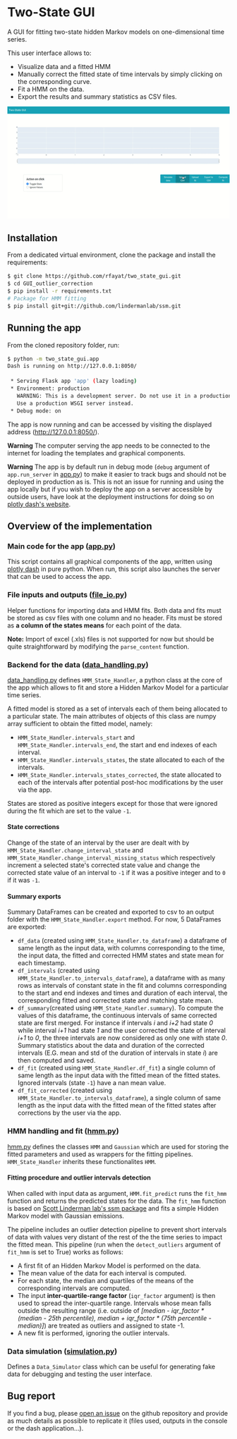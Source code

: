 # Two-State GUI
A GUI for fitting two-state hidden Markov models on one-dimensional time series.

This user interface allows to:
- Visualize data and a fitted HMM
- Manually correct the fitted state of time intervals by simply clicking on the corresponding curve.
- Fit a HMM on the data.
- Export the results and summary statistics as CSV files.

![UI example](readme_pics/ui.gif)


## Installation
From a dedicated virtual environment, clone the package and install the requirements:
```bash
$ git clone https://github.com/rfayat/two_state_gui.git
$ cd GUI_outlier_correction
$ pip install -r requirements.txt
# Package for HMM fitting
$ pip install git+git://github.com/lindermanlab/ssm.git
```

## Running the app
From the cloned repository folder, run:
```bash
$ python -m two_state_gui.app
Dash is running on http://127.0.0.1:8050/

 * Serving Flask app 'app' (lazy loading)
 * Environment: production
   WARNING: This is a development server. Do not use it in a production deployment.
   Use a production WSGI server instead.
 * Debug mode: on
```
The app is now running and can be accessed by visiting the displayed address (http://127.0.0.1:8050/).

**Warning** The computer serving the app needs to be connected to the internet for loading the templates and graphical components.

**Warning** The app is by default run in debug mode (`debug` argument of `app.run_server` in [app.py](two_state_gui/app.py)) to make it easier to track bugs and should not be deployed in production as is. This is not an issue for running and using the app locally but if you wish to deploy the app on a server accessible by outside users, have look at the deployment instructions for doing so on [plotly dash's website](https://dash.plotly.com/deployment).

## Overview of the implementation
### Main code for the app ([app.py](two_state_gui/app.py))
This script contains all graphical components of the app, written using [plotly dash](https://plotly.com/dash/) in pure python. When run, this script also launches the server that can be used to access the app.

### File inputs and outputs ([file_io.py](two_state_gui/file_io.py))

Helper functions for importing data and HMM fits. Both data and fits must be stored as csv files with one column and no header. Fits must be stored as **a column of the states means** for each point of the data.

**Note:**
Import of excel (.xls) files is not supported for now but should be quite straightforward by modifying the `parse_content` function.

### Backend for the data ([data_handling.py](two_state_gui/data_handling.py))
[data_handling.py](two_state_gui/data_handling.py) defines `HMM_State_Handler`, a python class at the core of the app which allows to fit and store a Hidden Markov Model for a particular time series.

A fitted model is stored as a set of intervals each of them being allocated to a particular state. The main attributes of objects of this class are numpy array sufficient to obtain the fitted model, namely:

- `HMM_State_Handler.intervals_start` and `HMM_State_Handler.intervals_end`, the start and end indexes of each interval.
- `HMM_State_Handler.intervals_states`, the state allocated to each of the intervals.
- `HMM_State_Handler.intervals_states_corrected`, the state allocated to each of the intervals after potential post-hoc modifications by the user via the app.

States are stored as positive integers except for those that were ignored during the fit which are set to the value `-1`.

#### State corrections
Change of the state of an interval by the user are dealt with by `HMM_State_Handler.change_interval_state` and `HMM_State_Handler.change_interval_missing_status` which respectively increment a selected state's corrected state value and change the corrected state value of an interval to `-1` if it was a positive integer and to `0` if it was `-1`.

#### Summary exports
Summary DataFrames can be created and exported to csv to an output folder with the `HMM_State_Handler.export` method. For now, 5 DataFrames are exported:

- `df_data` (created using `HMM_State_Handler.to_dataframe`) a dataframe of same length as the input data, with columns corresponding to the time, the input data, the fitted and corrected HMM states and state mean for each timestamp.
- `df_intervals` (created using `HMM_State_Handler.to_intervals_dataframe`), a dataframe with as many rows as intervals of constant state in the fit and columns corresponding to the start and end indexes and times and duration of each interval, the corresponding fitted and corrected state and matching state mean.
- `df_summary`(created using `HMM_State_Handler.summary`). To compute the values of this dataframe, the continuous intervals of same corrected state are first merged. For instance if intervals *i* and *i+2* had state *0* while interval *i+1* had state *1* and the user corrected the state of interval *i+1* to *0*, the three intervals are now considered as only one with state *0*. Summary statistics about the data and duration of the corrected intervals (E.G. mean and std of the duration of intervals in state *i*) are then computed and saved.
- `df_fit` (created using `HMM_State_Handler.df_fit`) a single column of same length as the input data with the fitted mean of the fitted states. Ignored intervals (state `-1`) have a nan mean value.
- `df_fit_corrected` (created using `HMM_State_Handler.to_intervals_dataframe`), a single column of same length as the input data with the fitted mean of the fitted states after corrections by the user via the app.


### HMM handling and fit ([hmm.py](two_state_gui/hmm.py))
[hmm.py](two_state_gui/hmm.py) defines the classes `HMM` and `Gaussian` which are used for storing the fitted parameters and used as wrappers for the fitting pipelines. `HMM_State_Handler` inherits these functionalites `HMM`.

#### Fitting procedure and outlier intervals detection
When called with input data as argument, `HMM.fit_predict` runs the `fit_hmm` function and returns the predicted states for the data. The `fit_hmm` function is based on [Scott Linderman lab's ssm package](https://github.com/lindermanlab/ssm) and fits a simple Hidden Markov model with Gaussian emissions.

The pipeline includes an outlier detection pipeline to prevent short intervals of data with values very distant of the rest of the the time series to impact the fitted mean. This pipeline (run when the `detect_outliers` argument of `fit_hmm` is set to True) works as follows:

- A first fit of an Hidden Markov Model is performed on the data.
- The mean value of the data for each interval is computed.
- For each state, the median and quartiles of the means of the corresponding intervals are computed.
-  The input **inter-quartile-range factor** (`iqr_factor` argument) is then used to spread the inter-quartile range. Intervals whose mean falls outside the resulting range (i.e. outside of *[median - iqr_factor * (median - 25th percentile), median + iqr_factor * (75th percentile - median)]*) are treated as outliers and assigned to state -1.
- A new fit is performed, ignoring the outlier intervals.

### Data simulation ([simulation.py](two_state_gui/simulation.py))
Defines a `Data_Simulator` class which can be useful for generating fake data for debugging and testing the user interface.

## Bug report
If you find a bug, please [open an issue](https://github.com/rfayat/two_state_gui/issues) on the github repository and provide as much details as possible to replicate it (files used, outputs in the console or the dash application...).
